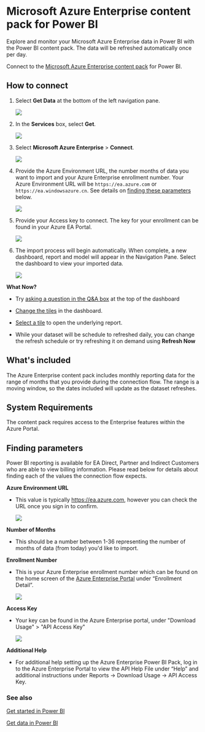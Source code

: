 ﻿<properties 
   pageTitle="Microsoft Azure Enterprise content pack for Power BI"
   description="Microsoft Azure Enterprise content pack for Power BI"
   services="powerbi" 
   documentationCenter="" 
   authors="theresapalmer" 
   manager="mblythe" 
   editor=""
   tags=""/>
 
<tags
   ms.service="powerbi"
   ms.devlang="NA"
   ms.topic="article"
   ms.tgt_pltfrm="NA"
   ms.workload="powerbi"
   ms.date="02/08/2016"
   ms.author="tpalmer"/>
   
# Microsoft Azure Enterprise content pack for Power&nbsp;BI

Explore and monitor your Microsoft Azure Enterprise data in Power BI with the Power BI content pack. The data will be refreshed automatically once per day.

Connect to the [Microsoft Azure Enterprise content pack](https://app.powerbi.com/getdata/services/azure-enterprise) for Power BI.

## How to connect

1. Select **Get Data** at the bottom of the left navigation pane.

	![](media/powerbi-content-pack-azure-enterprise/getdata.png)

2.  In the **Services** box, select **Get**.

	![](media/powerbi-content-pack-azure-enterprise/services.png)

3.  Select **Microsoft Azure Enterprise** \> **Connect**. 

	![](media/powerbi-content-pack-azure-enterprise/connect.png)

4. Provide the Azure Environment URL, the number months of data you want to import and your Azure Enterprise enrollment number. Your Azure Environment URL will be `https://ea.azure.com` or `https://ea.windowsazure.cn`. See details on [finding these parameters](#FindingParams) below.

    ![](media/powerbi-content-pack-azure-enterprise/params.png)

5. Provide your Access key to connect. The key for your enrollment can be found in your Azure EA Portal. 

	![](media/powerbi-content-pack-azure-enterprise/creds.png)

6.  The import process will begin automatically. When complete, a new dashboard, report and model will appear in the Navigation Pane. Select the dashboard to view your imported data.

	![](media/powerbi-content-pack-azure-enterprise/dashboard.png)


**What Now?**

- Try [asking a question in the Q&A box](powerbi-service-q-and-a.md) at the top of the dashboard

- [Change the tiles](powerbi-service-edit-a-tile-in-a-dashboard.md) in the dashboard.

- [Select a tile](powerbi-service-dashboard-tiles.md) to open the underlying report.

- While your dataset will be schedule to refreshed daily, you can change the refresh schedule or try refreshing it on demand using **Refresh Now**


## What's included

The Azure Enterprise content pack includes monthly reporting data for the range of months that you provide during the connection flow. The range is a moving window, so the dates included will update as the dataset refreshes.

## System Requirements

The content pack requires access to the Enterprise features within the Azure Portal. 

## Finding parameters

Power BI reporting is available for EA Direct, Partner and Indirect Customers who are able to view billing information. Please read below for details about finding each of the values the connection flow expects.

**Azure Environment URL**

- This value is typically https://ea.azure.com, however you can check the URL once you sign in to confirm.

	![](media/powerbi-content-pack-azure-enterprise/params3.png)

**Number of Months**

- This should be a number between 1-36 representing the number of months of data (from today) you'd like to import.

**Enrollment Number**

- This is your Azure Enterprise enrollment number which can be found on the home screen of the [Azure Enterprise Portal](https://ea.azure.com/) under “Enrollment Detail”.

	![](media/powerbi-content-pack-azure-enterprise/params2.png)

**Access Key**

- Your key can be found in the Azure Enterprise portal, under "Download Usage" > "API Access Key"

	![](media/powerbi-content-pack-azure-enterprise/creds2.png)

**Additional Help**

- For additional help setting up the Azure Enterprise Power BI Pack, log in to the Azure Enterprise Portal to view the API Help File under “Help” and additional instructions under Reports -> Download Usage -> API Access Key. 

### See also

[Get started in Power BI](powerbi-service-get-started.md)

[Get data in Power BI](powerbi-service-get-data.md)


